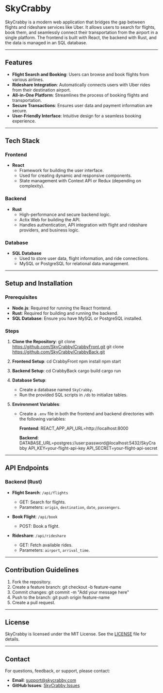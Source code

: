 # SkyCrabby

SkyCrabby is a modern web application that bridges the gap between flights and rideshare services like Uber. It allows users to search for flights, book them, and seamlessly connect their transportation from the airport in a single platform. The frontend is built with React, the backend with Rust, and the data is managed in an SQL database.

---

## Features

- **Flight Search and Booking**: Users can browse and book flights from various airlines.
- **Rideshare Integration**: Automatically connects users with Uber rides from their destination airport.
- **All-in-One Platform**: Streamlines the process of booking flights and transportation.
- **Secure Transactions**: Ensures user data and payment information are secure.
- **User-Friendly Interface**: Intuitive design for a seamless booking experience.

---

## Tech Stack

### Frontend
- **React**
  - Framework for building the user interface.
  - Used for creating dynamic and responsive components.
  - State management with Context API or Redux (depending on complexity).

### Backend
- **Rust**
  - High-performance and secure backend logic.
  - Actix Web for building the API.
  - Handles authentication, API integration with flight and rideshare providers, and business logic.

### Database
- **SQL Database**
  - Used to store user data, flight information, and ride connections.
  - MySQL or PostgreSQL for relational data management.

---

## Setup and Installation

### Prerequisites
- **Node.js**: Required for running the React frontend.
- **Rust**: Required for building and running the backend.
- **SQL Database**: Ensure you have MySQL or PostgreSQL installed.

### Steps

1. **Clone the Repository**:
   git clone https://github.com/SkyCrabby/CrabbyFront.git
   git clone https://github.com/SkyCrabby/CrabbyBack.git

2. **Frontend Setup**:
   cd CrabbyFront
   npm install
   npm start

3. **Backend Setup**:
   cd CrabbyBack
   cargo build
   cargo run

4. **Database Setup**:
   - Create a database named `SkyCrabby`.
   - Run the provided SQL scripts in `/db` to initialize tables.

5. **Environment Variables**:
   - Create a `.env` file in both the frontend and backend directories with the following variables:
     
     **Frontend**:
     REACT_APP_API_URL=http://localhost:8000

     **Backend**:
     DATABASE_URL=postgres://user:password@localhost:5432/SkyCrabby
     API_KEY=your-flight-api-key
     API_SECRET=your-flight-api-secret

---

## API Endpoints

### Backend (Rust)
- **Flight Search**: `/api/flights`
  - GET: Search for flights.
  - Parameters: `origin`, `destination`, `date`, `passengers`.

- **Book Flight**: `/api/book`
  - POST: Book a flight.

- **Rideshare**: `/api/rideshare`
  - GET: Fetch available rides.
  - Parameters: `airport`, `arrival_time`.

---

## Contribution Guidelines

1. Fork the repository.
2. Create a feature branch:
   git checkout -b feature-name
3. Commit changes:
   git commit -m "Add your message here"
4. Push to the branch:
   git push origin feature-name
5. Create a pull request.

---

## License

SkyCrabby is licensed under the MIT License. See the [LICENSE](./LICENSE) file for details.

---

## Contact
For questions, feedback, or support, please contact:
- **Email**: support@skycrabby.com
- **GitHub Issues**: [SkyCrabby Issues](https://github.com/SkyCrabby/CrabbyFront/issues)
